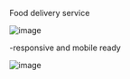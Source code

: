 Food delivery service

![image](https://github.com/munibk22/Pita_Dash_FrontEnd/assets/77594597/9ad94830-e3ab-476b-913d-38631d1a6009)


-responsive and mobile ready

![image](https://github.com/munibk22/Pita_Dash_FrontEnd/assets/77594597/7ff7fe2c-7d44-4167-b320-b85fb8df36ed)

